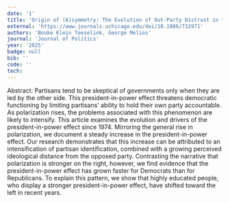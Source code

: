 ```yaml
---
date: '1'
title: 'Origin of (A)symmetry: The Evolution of Out-Party Distrust in the United States'
external: 'https://www.journals.uchicago.edu/doi/10.1086/732971'
authors: 'Bouke Klein Teeselink, George Melios'
journal: 'Journal of Politics'
year: '2025'
badge: null
bib: ''
code: ''
tech:
---
```


Abstract: Partisans tend to be skeptical of governments only when they are led by the other side. This president-in-power effect threatens democratic functioning by limiting partisans’ ability to hold their own party accountable. As polarization rises, the problems associated with this phenomenon are likely to intensify. This article examines the evolution and drivers of the president-in-power effect since 1974. Mirroring the general rise in polarization, we document a steady increase in the president-in-power effect. Our research demonstrates that this increase can be attributed to an intensification of partisan identification, combined with a growing perceived ideological distance from the opposed party. Contrasting the narrative that polarization is stronger on the right, however, we find evidence that the president-in-power effect has grown faster for Democrats than for Republicans. To explain this pattern, we show that highly educated people, who display a stronger president-in-power effect, have shifted toward the left in recent years.

